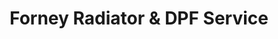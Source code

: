 ---
title: "Forney Radiator & DPF Service"
url: /forney/forney-radiator-und-dpf-service/
shop: Autowerkstatt
---